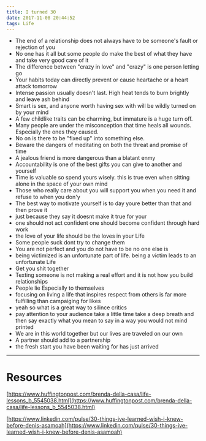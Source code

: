 ```yaml
---
title: I turned 30
date: 2017-11-08 20:44:52
tags: Life
---
```


- The end of a relationship does not always have to be someone's fault or rejection of you
- No one has it all but some people do make the best of what they have and take very good care of it
- The difference between "crazy in love" and "crazy" is one person letting go
- Your habits today can directly prevent or cause heartache or a heart attack tomorrow
- Intense passion usually doesn't last. High heat tends to burn brightly and leave ash behind
- Smart is sex, and anyone worth having sex with will be wildly turned on by your mind
- A few childlike traits can be charming, but immature is a huge turn off.
- Many people are under the misconception that time heals all wounds. Especially the ones they caused.
- No on is there to be "fixed up" into something else.
- Beware the dangers of meditating on both the threat and promise of time
- A jealous friend is more dangerous than a blatant enmy
- Accountability is one of the best gifts you can give to another and yourself
- Time is valuable so spend yours wisely. this is true even when sitting alone in the space of your own mind
- Those who really care about you will support you when you need it and refuse to when you don'y
- The best way to motivate yourself is to day youre better than that and then prove it
- just because they say it doesnt make it true for your
- one should not act confident one should become confident through hard work
- the love of your life should be the loves in your Life
- Some people suck dont try to change them
- You are not perfect and you do not have to be no one else is
- being victimized is an unfortunate part of life. being a victim leads to an unfortunate Life
- Get you shit together
- Texting someone is not making a real effort and it is not how you build relationships
- People lie Especially to themselves
- focusing on living a life that inspires respect from others is far more fulfilling than campaiging for likes
- yeah so what is a great way to silince critics
- pay attention to your audience take a little time take a deep breath and then say exactly what you mean to say in a way you would not mind printed
- We are in this world together but our lives are traveled on our own
- A partner should add to a partnership
- the fresh start you have been waiting for has just arrived



---
# Resources

[https://www.huffingtonpost.com/brenda-della-casa/life-lessons_b_5545038.html](https://www.huffingtonpost.com/brenda-della-casa/life-lessons_b_5545038.html)

[https://www.linkedin.com/pulse/30-things-ive-learned-wish-i-knew-before-denis-asamoah](https://www.linkedin.com/pulse/30-things-ive-learned-wish-i-knew-before-denis-asamoah)
